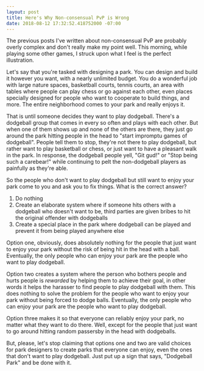 ```yaml
---
layout: post
title: Here's Why Non-consensual PvP is Wrong
date: 2018-08-12 17:32:52.418752000 -07:00
---
```


The previous posts I've written about non-consensual PvP are probably overly complex and don't really make my point well. This morning, while playing some other games, I struck upon what I feel is the perfect illustration.

Let's say that you're tasked with designing a park. You can design and build it however you want, with a nearly unlimited budget. You do a wonderful job with large nature spaces, basketball courts, tennis courts, an area with tables where people can play chess or go against each other, even places specially designed for people who want to cooperate to build things, and more. The entire neighborhood comes to your park and really enjoys it.

That is until someone decides they want to play dodgeball. There's a dodgeball group that comes in every so often and plays with each other. But when one of them shows up and none of the others are there, they just go around the park hitting people in the head to "start impromptu games of dodgeball". People tell them to stop, they're not there to play dodgeball, but rather want to play basketball or chess, or just want to have a pleasant walk in the park. In response, the dodgeball people yell, "Git gud!" or "Stop being such a carebear!" while continuing to pelt the non-dodgeball players as painfully as they're able.

So the people who don't want to play dodgeball but still want to enjoy your park come to you and ask you to fix things. What is the correct answer?

1. Do nothing
1. Create an elaborate system where if someone hits others with a dodgeball who doesn't want to be, third parties are given bribes to hit the original offender with dodgeballs
1. Create a special place in the park where dodgeball can be played and prevent it from being played anywhere else

Option one, obviously, does absolutely nothing for the people that just want to enjoy your park without the risk of being hit in the head with a ball. Eventually, the only people who can enjoy your park are the people who want to play dodgeball.

Option two creates a system where the person who bothers people and hurts people is _rewarded_ by helping them to achieve their goal, in other words it helps the harasser to find people to play dodgeball with them. This does nothing to solve the problem for the people who want to enjoy your park without being forced to dodge balls. Eventually, the only people who can enjoy your park are the people who want to play dodgeball.

Option three makes it so that everyone can reliably enjoy your park, no matter what they want to do there. Well, except for the people that just want to go around hitting random passersby in the head with dodgeballs.

But, please, let's stop claiming that options one and two are valid choices for park designers to create parks that everyone can enjoy, even the ones that don't want to play dodgeball. Just put up a sign that says, "Dodgeball Park" and be done with it.

